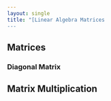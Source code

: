 ```yaml
---
layout: single
title: "[Linear Algebra Matrices
---
```

## Matrices

### Diagonal Matrix

## Matrix Multiplication
